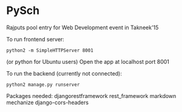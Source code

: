 PySch
=====

Rajputs pool entry for Web Development event in Takneek'15

To run frontend server:
```
python2 -m SimpleHTTPServer 8001
```
(or python for Ubuntu users)
Open the app at localhost port 8001

To run the backend (currently not connected):
```
python2 manage.py runserver
```

Packages needed:
djangorestframework
rest_framework
markdown
mechanize
django-cors-headers
